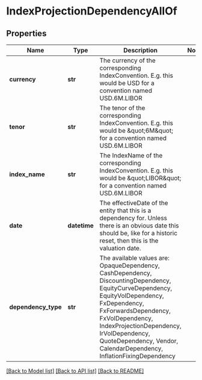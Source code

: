 # IndexProjectionDependencyAllOf


## Properties
Name | Type | Description | Notes
------------ | ------------- | ------------- | -------------
**currency** | **str** | The currency of the corresponding IndexConvention. E.g. this would be USD for a convention named USD.6M.LIBOR | 
**tenor** | **str** | The tenor of the corresponding IndexConvention. E.g. this would be \&quot;6M\&quot; for a convention named USD.6M.LIBOR | 
**index_name** | **str** | The IndexName of the corresponding IndexConvention. E.g. this would be \&quot;LIBOR\&quot; for a convention named USD.6M.LIBOR | 
**date** | **datetime** | The effectiveDate of the entity that this is a dependency for.  Unless there is an obvious date this should be, like for a historic reset, then this is the valuation date. | 
**dependency_type** | **str** | The available values are: OpaqueDependency, CashDependency, DiscountingDependency, EquityCurveDependency, EquityVolDependency, FxDependency, FxForwardsDependency, FxVolDependency, IndexProjectionDependency, IrVolDependency, QuoteDependency, Vendor, CalendarDependency, InflationFixingDependency | 

[[Back to Model list]](../README.md#documentation-for-models) [[Back to API list]](../README.md#documentation-for-api-endpoints) [[Back to README]](../README.md)


